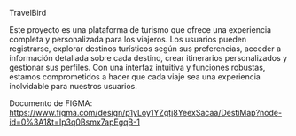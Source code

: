TravelBird

Este proyecto es una plataforma de turismo que ofrece una experiencia completa y personalizada para los viajeros. 
Los usuarios pueden registrarse, explorar destinos turísticos según sus preferencias, acceder a información detallada sobre cada destino, crear itinerarios personalizados y gestionar sus perfiles. 
Con una interfaz intuitiva y funciones robustas, estamos comprometidos a hacer que cada viaje sea una experiencia inolvidable para nuestros usuarios.


Documento de FIGMA: https://www.figma.com/design/p1yLoy1YZgtj8YeexSacaa/DestiMap?node-id=0%3A1&t=Ip3q0Bsmx7apEgqB-1
